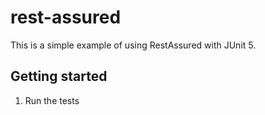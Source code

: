 # rest-assured

This is a simple example of using RestAssured with JUnit 5.

## Getting started

1. Run the tests